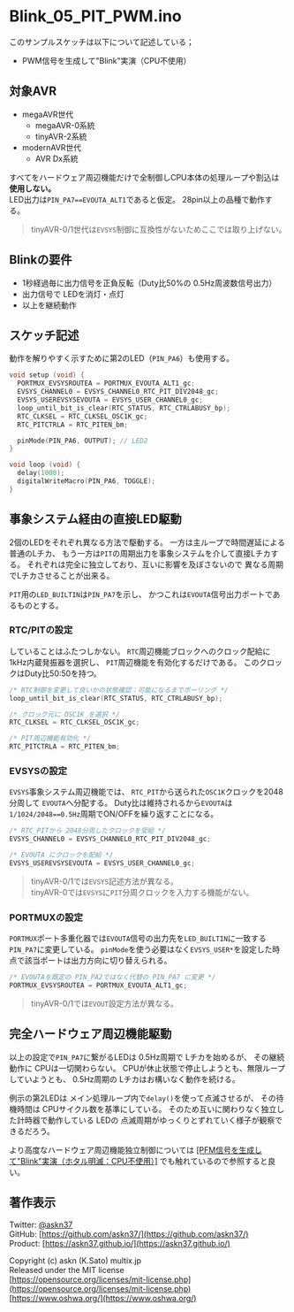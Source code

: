 # Blink_05_PIT_PWM.ino

このサンプルスケッチは以下について記述している；

- PWM信号を生成して"Blink"実演（CPU不使用）

## 対象AVR

- megaAVR世代
  - megaAVR-0系統
  - tinyAVR-2系統
- modernAVR世代
  - AVR Dx系統

すべてをハードウェア周辺機能だけで全制御しCPU本体の処理ループや割込は __使用しない。__\
LED出力は`PIN_PA7==EVOUTA_ALT1`であると仮定。
28pin以上の品種で動作する。

> tinyAVR-0/1世代は`EVSYS`制御に互換性がないためここでは取り上げない。

## Blinkの要件

- 1秒経過毎に出力信号を正負反転（Duty比50%の 0.5Hz周波数信号出力）
- 出力信号で LEDを消灯・点灯
- 以上を継続動作

## スケッチ記述

動作を解りやすく示すために第2のLED（`PIN_PA6`）も使用する。

```c
void setup (void) {
  PORTMUX_EVSYSROUTEA = PORTMUX_EVOUTA_ALT1_gc;
  EVSYS_CHANNEL0 = EVSYS_CHANNEL0_RTC_PIT_DIV2048_gc;
  EVSYS_USEREVSYSEVOUTA = EVSYS_USER_CHANNEL0_gc;
  loop_until_bit_is_clear(RTC_STATUS, RTC_CTRLABUSY_bp);
  RTC_CLKSEL = RTC_CLKSEL_OSC1K_gc;
  RTC_PITCTRLA = RTC_PITEN_bm;

  pinMode(PIN_PA6, OUTPUT); // LED2
}

void loop (void) {
  delay(1000);
  digitalWriteMacro(PIN_PA6, TOGGLE);
}
```

## 事象システム経由の直接LED駆動

2個のLEDをそれぞれ異なる方法で駆動する。
一方は主ループで時間遅延による普通のLチカ、
もう一方は`PIT`の周期出力を事象システムを介して直接Lチカする。
それぞれは完全に独立しており、互いに影響を及ぼさないので
異なる周期でLチカさせることが出来る。

`PIT`用の`LED_BUILTIN`は`PIN_PA7`を示し、
かつこれは`EVOUTA`信号出力ポートであるものとする。

### RTC/PITの設定

していることはふたつしかない。
`RTC`周辺機能ブロックへのクロック配給に 1kHz内蔵発振器を選択し、
`PIT`周辺機能を有効化するだけである。
このクロックはDuty比50:50を持つ。

```c
/* RTC制御を変更して良いかの状態確認：可能になるまでポーリング */
loop_until_bit_is_clear(RTC_STATUS, RTC_CTRLABUSY_bp);

/* クロック元に OSC1K を選択 */
RTC_CLKSEL = RTC_CLKSEL_OSC1K_gc;

/* PIT周辺機能有効化 */
RTC_PITCTRLA = RTC_PITEN_bm;
```

### EVSYSの設定

`EVSYS`事象システム周辺機能では、
`RTC_PIT`から送られた`OSC1K`クロックを2048分周して
`EVOUTA`へ分配する。
Duty比は維持されるから`EVOUTA`は
`1/1024/2048==0.5Hz`周期でON/OFFを繰り返すことになる。

```c
/* RTC_PITから 2048分周したクロックを受給 */
EVSYS_CHANNEL0 = EVSYS_CHANNEL0_RTC_PIT_DIV2048_gc;

/* EVOUTA にクロックを配給 */
EVSYS_USEREVSYSEVOUTA = EVSYS_USER_CHANNEL0_gc;
```

> tinyAVR-0/1では`EVSYS`記述方法が異なる。\
> tinyAVR-0では`EVSYS`に`PIT`分周クロックを入力する機能がない。

### PORTMUXの設定

`PORTMUX`ポート多重化器では`EVOUTA`信号の出力先を`LED_BUILTIN`に一致する`PIN_PA7`に変更している。
`pinMode`を使う必要はなく`EVSYS_USER*`を設定した時点で該当ポートは出力方向に切り替えられる。

```c
/* EVOUTAを既定の PIN_PA2ではなく代替の PIN_PA7 に変更 */
PORTMUX_EVSYSROUTEA = PORTMUX_EVOUTA_ALT1_gc;
```

> tinyAVR-0/1では`EVOUT`設定方法が異なる。

## 完全ハードウェア周辺機能駆動

以上の設定で`PIN_PA7`に繋がるLEDは 0.5Hz周期で Lチカを始めるが、
その継続動作に CPUは一切関わらない。
CPUが休止状態で停止しようとも、無限ループしていようとも、
0.5Hz周期の Lチカはお構いなく動作を続ける。

例示の第2LEDは メイン処理ループ内で`delay()`を使って点滅させるが、
その待機時間は CPUサイクル数を基準にしている。
そのため互いに関わりなく独立した計時器で動作している LEDの
点滅周期がゆっくりとずれていく様子が観察できるだろう。

より高度なハードウェア周辺機能独立制御については
[[PFM信号を生成して"Blink"実演（ホタル明滅：CPU不使用）]](https://github.com/askn37/MacroMicroAPI_lib/tree/main/examples/Blink%20variations/Blink_06_PFM)
でも触れているので参照すると良い。

## 著作表示

Twitter: [@askn37](https://twitter.com/askn37) \
GitHub: [https://github.com/askn37/](https://github.com/askn37/) \
Product: [https://askn37.github.io/](https://askn37.github.io/)

Copyright (c) askn (K.Sato) multix.jp \
Released under the MIT license \
[https://opensource.org/licenses/mit-license.php](https://opensource.org/licenses/mit-license.php) \
[https://www.oshwa.org/](https://www.oshwa.org/)
